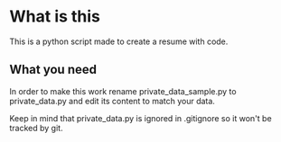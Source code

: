 # What is this

This is a python script made to create a resume with code.

## What you need

In order to make this work rename private_data_sample.py to private_data.py and edit its content to match your data.

Keep in mind that private_data.py is ignored in .gitignore so it won't be tracked by git.
